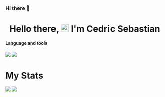 ### Hi there 👋

<!--
**ced76/ced76** is a ✨ _special_ ✨ repository because its `README.md` (this file) appears on your GitHub profile.

Here are some ideas to get you started:

- 🔭 I’m currently working on C++, and Javascript
- 🌱 I’m currently learning JavaScript
- 👯 I’m looking to collaborate on ...
- 🤔 I’m looking for help with ...
- 💬 Ask me about ...
- 📫 How to reach me: ...
- 😄 Pronouns: ...
- ⚡ Fun fact: ...
-->
<h1 align="center">Hello there, <img src="https://media.giphy.com/media/hvRJCLFzcasrR4ia7z/giphy.gif" width="25px"> I'm Cedric Sebastian </h1>

<h4 align="left">Language and tools</h4>
<p>
  <img src="https://img.shields.io/badge/node.js%20-%2343853D.svg?&style=for-the-badge&logo=node.js&logoColor=white"/>
  <img src="https://img.shields.io/badge/javascript%20-%23323330.svg?&style=for-the-badge&logo=javascript&logoColor=%23F7DF1E"/>
</p>

<h1>My Stats</h1>
<a href="https://github.com/ced76/ced76">
    <img
    align
    src="https://github-readme-stats.vercel.app/api/top-langs/?username=ced76&hide_border=true&theme=dark"
/></a>
<a href="https://github.com/ced76/ced76">
   <img
   align
   src="https://github-readme-stats.vercel.app/api?username=ced76&hide_border=true&show_icons=true&count_private=true&theme=dark"
/></a>









